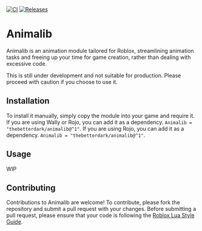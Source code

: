 [![CI](https://github.com/TheBetterDark/AnimaLib/actions/workflows/ci.yaml/badge.svg)](https://github.com/TheBetterDark/AnimaLib/actions/workflows/ci.yaml)
[![Releases](https://github.com/TheBetterDark/AnimaLib/actions/workflows/realase.yaml/badge.svg?branch=main)](https://github.com/TheBetterDark/AnimaLib/actions/workflows/realase.yaml)
# Animalib

Animalib is an animation module tailored for Roblox, streamlining animation tasks and freeing up your time for game creation, rather than dealing with excessive code.

This is still under development and not suitable for production. Please proceed with caution if you choose to use it.

## Installation

To install it manually, simply copy the module into your game and require it. If you are using Wally or Rojo, you can add it as a dependency. `Animalib = "thebetterdark/animalib@^1"`. If you are using Rojo, you can add it as a dependency. `Animalib = "thebetterdark/animalib@^1"`.

## Usage

WIP

## Contributing

Contributions to Animalib are welcome! To contribute, please fork the repository and submit a pull request with your changes. Before submitting a pull request, please ensure that your code is following the [Roblox Lua Style Guide](https://roblox.github.io/lua-style-guide/).
